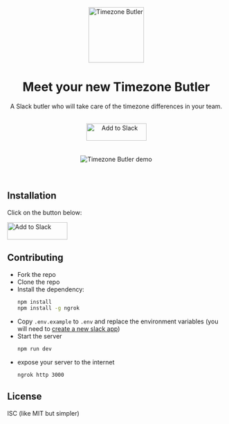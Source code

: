 <div align="center">
<img alt="Timezone Butler" height="128" width="128" src="https://user-images.githubusercontent.com/3254314/48670329-e7bfa980-eb0d-11e8-8449-d4370d6d1e9f.png" align="center" />

<h1>Meet your new Timezone Butler</h1>
<p>
  A Slack butler who will take care of the timezone differences in your team.
</p>
<div>&nbsp;</div>
<a href="https://timezone-butler.now.sh/api/slack-direct-install">
  <img
      alt="Add to Slack"
      height="40"
      width="139"
      src="https://platform.slack-edge.com/img/add_to_slack@2x.png"  />
</a>
<div>&nbsp;</div>
<div>&nbsp;</div>
<img src="https://user-images.githubusercontent.com/3254314/48909801-82055180-ee6e-11e8-904c-c4713900a46c.png" alt="Timezone Butler demo" />

</div>
<div height="100px">&nbsp;</div><div height="100px">&nbsp;</div>

## Installation

Click on the button below:

<a href="https://timezone-butler.now.sh/api/slack-direct-install">
  <img
      alt="Add to Slack"
      height="40"
      width="139"
      src="https://platform.slack-edge.com/img/add_to_slack@2x.png" />
</a>

## Contributing

- Fork the repo
- Clone the repo
- Install the dependency:
  ```bash
  npm install
  npm install -g ngrok
  ```
- Copy `.env.example` to `.env` and replace the environment variables (you will need to [create a new slack app](https://api.slack.com/apps))
- Start the server
  ```bash
  npm run dev
  ```
- expose your server to the internet
  ```bash
  ngrok http 3000
  ```

## License

ISC (like MIT but simpler)
